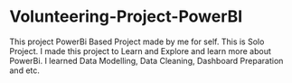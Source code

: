 # Volunteering-Project-PowerBI
This project PowerBi Based Project made by me for self. This is Solo Project. I made this project to Learn  and Explore and learn more about PowerBi. I learned Data Modelling, Data Cleaning, Dashboard Preparation and etc.
